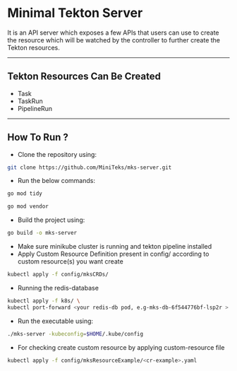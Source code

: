 # Minimal Tekton Server

It is an API server which exposes a few APIs that users can use to create the resource which will be watched by the controller to further create the Tekton resources.

---
## Tekton Resources Can Be Created

- Task
- TaskRun
- PipelineRun

---

## How To Run ?

- Clone the repository using:
```bash
git clone https://github.com/MiniTeks/mks-server.git
```
- Run the below commands:
```bash
go mod tidy

go mod vendor
```
- Build the project using:
```bash
go build -o mks-server
```
- Make sure minikube cluster is running and tekton pipeline installed
- Apply Custom Resource Definition present in config/ according to custom resource(s) you want create
```bash
kubectl apply -f config/mksCRDs/
```

- Running the redis-database
```bash
kubectl apply -f k8s/ \
kubectl port-forward <your redis-db pod, e.g-mks-db-6f544776bf-lsp2r > 6379:6379
```

- Run the executable using:
```bash
./mks-server -kubeconfig=$HOME/.kube/config
```
- For checking create custom resource by applying custom-resource file
```bash
kubectl apply -f config/mksResourceExample/<cr-example>.yaml
```


